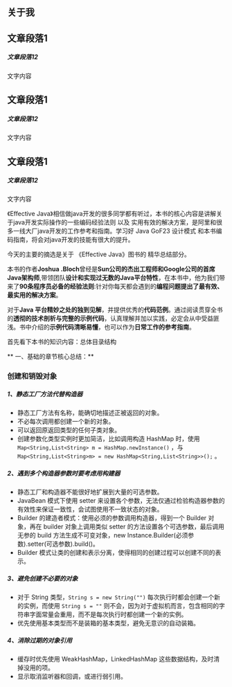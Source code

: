 ## 关于我

## 文章段落1
##### 文章段落12
文字内容
## 文章段落1
##### 文章段落12
文字内容
## 文章段落1
##### 文章段落12
文字内容



《Effective Java》相信做java开发的很多同学都有听过，本书的核心内容是讲解关于java开发实际操作的一些编码经验法则 以及 实用有效的解决方案，是阿里和很多一线大厂java开发的工作参考和指南。学习好 Java GoF23 设计模式 和本书编码指南，将会对java开发的技能有很大的提升。





今天的主要的摘选是关于 《Effective Java》图书的 精华总结部分。



本书的作者**Joshua .Bloch**曾经是**Sun公司的杰出工程师和Google公司的首席Java架构师**,带领团队**设计和实现过无数的Java平台特性**，在本书中，他为我们带来了**90条程序员必备的经验法则**:针对你每天都会遇到的**编程问题提出了最有效、最实用的解决方案**。

对于**Java 平台精妙之处的独到见解**，并提供优秀的**代码范例**。通过阅读贯穿全书的**透彻的技术剖析与完整的示例代码**，认真理解并加以实践，必定会从中受益匪浅。书中介绍的**示例代码清晰易懂**，也可以作为**日常工作的参考指南**。



首先看下本书的知识内容：总体目录结构





**
一、基础的章节核心总结：**

### 创建和销毁对象

##### 1、静态工厂方法代替构造器

- 静态工厂方法有名称，能确切地描述正被返回的对象。
- 不必每次调用都创建一个新的对象。
- 可以返回原返回类型的任何子类对象。
- 创建参数化类型实例时更加简洁，比如调用构造 HashMap 时，使用 `Map<String,List<String> m = HashMap.newInstance()` ，与 `Map<String,List<String>m> = new HashMap<String,List<String>>();` 。

##### 2、遇到多个构造器参数时要考虑用构建器

- 静态工厂和构造器不能很好地扩展到大量的可选参数。
- JavaBean 模式下使用 setter 来设置各个参数，无法仅通过检验构造器参数的有效性来保证一致性，会试图使用不一致状态的对象。
- Builder 的建造者模式：使用必须的参数调用构造器，得到一个 Builder 对象，再在 builder 对象上调用类似 setter 的方法设置各个可选参数，最后调用无参的 build 方法生成不可变对象，new Instance.Builder(必须参数).setter(可选参数).build()。
- Builder 模式让类的创建和表示分离，使得相同的创建过程可以创建不同的表示。

##### 3、避免创建不必要的对象

- 对于 String 类型，`String s = new String("")` 每次执行时都会创建一个新的实例，而使用 `String s = ""` 则不会，因为对于虚拟机而言，包含相同的字符串字面常量会重用，而不是每次执行时都创建一个新的实例。
- 优先使用基本类型而不是装箱的基本类型，避免无意识的自动装箱。

##### 4、消除过期的对象引用

- 缓存时优先使用 WeakHashMap，LinkedHashMap 这些数据结构，及时清掉没用的项。
- 显示取消监听器和回调，或进行弱引用。
